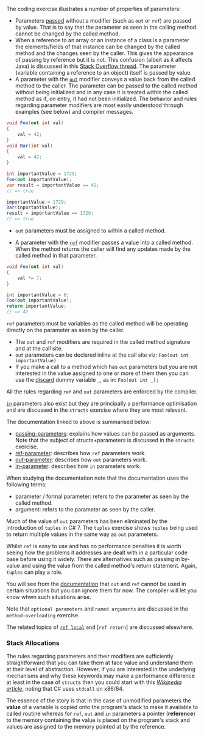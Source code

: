 The coding exercise illustrates a number of properties of parameters:

- Parameters [passed][passing-parameters] without a modifier (such as `out` or `ref`) are passed by value. That is to say that the parameter as seen in the calling method cannot be changed by the called method.
- When a reference to an array or an instance of a class is a parameter the elements/fields of that instance can be changed by the called method and the changes seen by the caller. This gives the appearance of passing by reference but it is not. This confusion (albeit as it affects Java) is discussed in this [Stack Overflow thread][so-java-parameters]. The parameter (variable containing a reference to an object) itself is passed by value.
- A parameter with the [`out`][out-parameter] modifier conveys a value back from the called method to the caller. The parameter can be passed to the called method without being initialized and in any case it is treated within the called method as if, on entry, it had not been initialized. The behavior and rules regarding parameter modifiers are most easily understood through examples (see below) and compiler messages.

```csharp
void Foo(out int val)
{
    val = 42;
}
void Bar(int val)
{
    val = 42;
}

int importantValue = 1729;
Foo(out importantValue);
var result = importantValue == 42;
// => true

importantValue = 1729;
Bar(inportantValue);
result = importantValue == 1729;
// => true
```

- `out` parameters must be assigned to within a called method.

- A parameter with the [`ref`][ref-parameter] modifier passes a value into a called method. When the method returns the caller will find any updates made by the called method in that parameter.

```csharp
void Foo(out int val)
{
    val *= 7;
}

int importantValue = 6;
Foo(out importantValue);
return importantValue;
// => 42

```

`ref` parameters must be variables as the called method will be operating directly on the parameter as seen by the caller.

- The `out` and `ref` modifiers are required in the called method signature and at the call site.
- `out` parameters can be declared inline at the call site viz: `Foo(out int importantValue)`
- If you make a call to a method which has `out` parameters but you are not interested in the value assigned to one or more of them then you can use the [discard][discard] dummy variable `_`, as in: `Foo(out int _);`

All the rules regarding `ref` and `out` parameters are enforced by the compiler.

[`in`][in-parameter] parameters also exist but they are principally a performance optimisation and are discussed in the `structs` exercise where they are most relevant.

The documentation linked to above is summarised below:

- [passing-parameters][passing-parameters]: explains how values can be passed as arguments. Note that the subject of structs+parameters is discussed in the `structs` exercise.
- [ref-parameter][ref-parameter]: describes how `ref` parameters work.
- [out-parameter][out-parameter]: describes how `out` parameters work.
- [in-parameter][in-parameter]: describes how `in` parameters work.

When studying the documentation note that the documentation uses the following terms:

- parameter / formal parameter: refers to the parameter as seen by the called method.
- argument: refers to the parameter as seen by the caller.

Much of the value of `out` parameters has been eliminated by the introduction of `tuples` in C# 7. The `tuples` exercise shows `tuples` being used to return multiple values in the same way as `out` parameters.

Whilst `ref` is easy to use and has no performance penalties it is worth seeing how the problems it addresses are dealt with in a particular code base before using it widely. There are alternatives such as passing in by-value and using the value from the called method's return statement. Again, `tuples` can play a role.

You will see from the [documentation][ref-parameter] that `out` and `ref` cannot be used in certain situations but you can ignore them for now. The compiler will let you know whwn such situations arise.

Note that `optional parameters` and `named arguments` are discussed in the `method-overloading` exercise.

The related topics of [`ref local`][ref-local] and [`ref return`] are discussed elsewhere.

### Stack Allocations

The rules regarding parameters and their modifiers are sufficiently straightforward that you can take them at face value and understand them at their level of abstraction. However, if you are interested in the underlying mechanisms and why these keywords may make a performance difference at least in the case of `struct`s then you could start with this [_Wikipedia article_][calling-conventions], noting that C# uses `stdcall` on x86/64.

The essence of the story is that in the case of unmodified parameters the **value** of a variable is copied onto the program's stack to make it available to called routine whereas for `ref`, `out` and `in` parameters a pointer (**reference**) to the memory containing the value is placed on the program's stack and values are assigned to the memory pointed at by the reference.

[passing-parameters]: https://docs.microsoft.com/en-us/dotnet/csharp/programming-guide/classes-and-structs/passing-parameters
[ref-parameter]: https://docs.microsoft.com/en-us/dotnet/csharp/language-reference/keywords/ref#passing-an-argument-by-reference
[in-parameter]: https://docs.microsoft.com/en-us/dotnet/csharp/language-reference/keywords/in-parameter-modifier
[out-parameter]: https://docs.microsoft.com/en-us/dotnet/csharp/language-reference/keywords/out-parameter-modifier
[discard]: https://docs.microsoft.com/en-us/dotnet/csharp/discards
[calling-conventions]: https://en.wikipedia.org/wiki/X86_calling_conventions
[so-java-parameters]: https://stackoverflow.com/questions/40480/is-java-pass-by-reference-or-pass-by-value
[ref-local]: https://docs.microsoft.com/en-us/dotnet/csharp/language-reference/keywords/ref#ref-locals
[ref-return]: https://docs.microsoft.com/en-us/dotnet/csharp/language-reference/keywords/ref#reference-return-values

